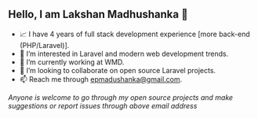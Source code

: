 ## Hello, I am Lakshan Madhushanka 👋
- 📈 I have 4 years of full stack development experience [more back-end (PHP/Laravel)].
- 👀 I’m interested in Laravel and modern web development trends. 
- 🌱 I’m currently working at WMD.
- 💞️ I’m looking to collaborate on open source Laravel projects.
- 📫 Reach me through epmadushanka@gmail.com.

*Anyone is welcome to go through my open source projects and make suggestions or report issues through above email address*

<!---
Lakshan-Madushanka/Lakshan-Madushanka is a ✨ special ✨ repository because its `README.md` (this file) appears on your GitHub profile.
You can click the Preview link to take a look at your changes.
--->
